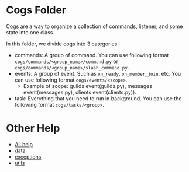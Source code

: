 # Cogs Folder

[Cogs](https://nextcord.readthedocs.io/en/latest/ext/commands/cogs.html) are a way to organize a collection of commands, listener, and some state into one class.<br>

In this folder, we divide cogs into 3 categories.
- commands: A group of command. You can use following format `cogs/commands/<group_name>/command.py` or `cogs/commands/<group_name>/slash_command.py`.
- events: A group of event. Such as `on_ready`, `on_member_join`, etc. You can use following format `cogs/events/<scope>`.
  - Example of scope: guilds event(guilds.py), messages event(messages.py), clients event(clients.py)).
- task: Everything that you need to run in background. You can use the following format `cogs/tasks/<group>`.   

# Other Help

- [All help](../README.md)
- [data](../data/README.md)
- [exceptions](../exceptions/README.md)
- [utils](../utils/README.md)